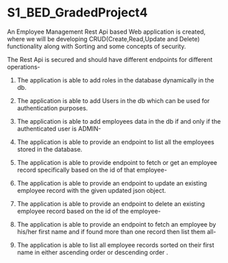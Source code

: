 # S1_BED_GradedProject4

An Employee Management Rest Api based Web application is created, where we will be developing CRUD(Create,Read,Update and Delete) functionality along with Sorting and some concepts of security.

The Rest Api is secured and should have different endpoints for different operations-

1. The application is able to add roles in the database dynamically in the db.

2. The application is able to add Users in the db which can be used for authentication purposes.

3. The application is able to add employees data in the db if and only if the authenticated user is ADMIN-

4. The application is able to provide an endpoint to list all the employees stored in the database.

5. The application is able to provide endpoint to fetch or get an employee record specifically based on the id of that employee-

6. The application is able to provide an endpoint to update an existing employee record with the given updated json object.

7. The application is able to provide an endpoint to delete an existing employee record based on the id of the employee-

8. The application is able to provide an endpoint to fetch an employee by his/her first name and if found more than one record then list them all-

9. The application is able to list all employee records sorted on their first name in either ascending order or descending order .
